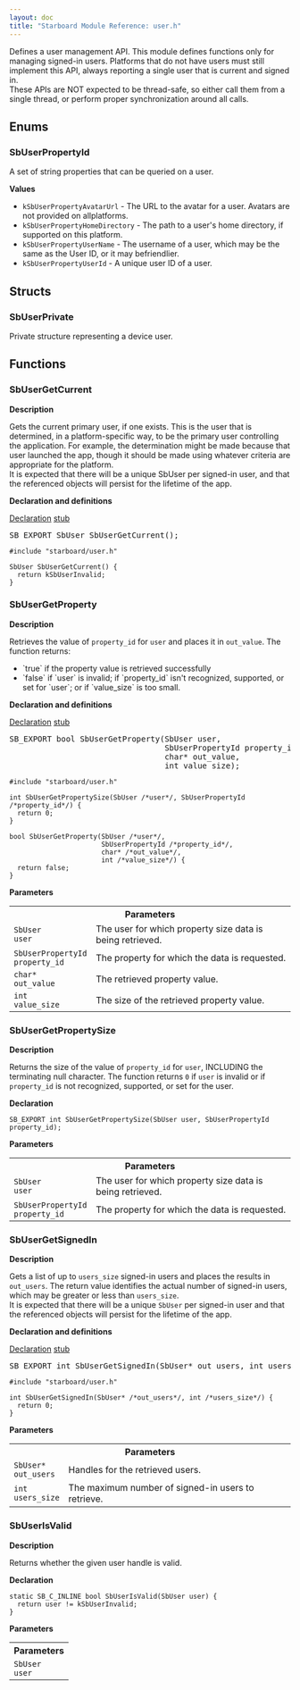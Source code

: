 ```yaml
---
layout: doc
title: "Starboard Module Reference: user.h"
---
```


Defines a user management API. This module defines functions only for
managing signed-in users. Platforms that do not have users must still
implement this API, always reporting a single user that is current and
signed in.<br>
These APIs are NOT expected to be thread-safe, so either call them from a
single thread, or perform proper synchronization around all calls.

## Enums

### SbUserPropertyId

A set of string properties that can be queried on a user.

**Values**

*   `kSbUserPropertyAvatarUrl` - The URL to the avatar for a user. Avatars are not provided on allplatforms.
*   `kSbUserPropertyHomeDirectory` - The path to a user's home directory, if supported on this platform.
*   `kSbUserPropertyUserName` - The username of a user, which may be the same as the User ID, or it may befriendlier.
*   `kSbUserPropertyUserId` - A unique user ID of a user.

## Structs

### SbUserPrivate

Private structure representing a device user.

## Functions

### SbUserGetCurrent

**Description**

Gets the current primary user, if one exists. This is the user that is
determined, in a platform-specific way, to be the primary user controlling
the application. For example, the determination might be made because that
user launched the app, though it should be made using whatever criteria are
appropriate for the platform.<br>
It is expected that there will be a unique SbUser per signed-in user, and
that the referenced objects will persist for the lifetime of the app.

**Declaration and definitions**

<div class="mdl-tabs mdl-js-tabs mdl-js-ripple-effect">
  <div class="mdl-tabs__tab-bar">
    <a href="#SbUserGetCurrent-declaration" class="mdl-tabs__tab is-active">Declaration</a>
    <a href="#SbUserGetCurrent-stub" class="mdl-tabs__tab">stub</a>
  </div>
  <div class="mdl-tabs__panel is-active" id="SbUserGetCurrent-declaration">
<pre>
SB_EXPORT SbUser SbUserGetCurrent();
</pre>
</div>
  <div class="mdl-tabs__panel" id="SbUserGetCurrent-stub">

```
#include "starboard/user.h"

SbUser SbUserGetCurrent() {
  return kSbUserInvalid;
}
```

  </div>
</div>

### SbUserGetProperty

**Description**

Retrieves the value of `property_id` for `user` and places it in `out_value`.
The function returns:
<ul><li>`true` if the property value is retrieved successfully
</li><li>`false` if `user` is invalid; if `property_id` isn't recognized, supported,
or set for `user`; or if `value_size` is too small.</li></ul>

**Declaration and definitions**

<div class="mdl-tabs mdl-js-tabs mdl-js-ripple-effect">
  <div class="mdl-tabs__tab-bar">
    <a href="#SbUserGetProperty-declaration" class="mdl-tabs__tab is-active">Declaration</a>
    <a href="#SbUserGetProperty-stub" class="mdl-tabs__tab">stub</a>
  </div>
  <div class="mdl-tabs__panel is-active" id="SbUserGetProperty-declaration">
<pre>
SB_EXPORT bool SbUserGetProperty(SbUser user,
                                 SbUserPropertyId property_id,
                                 char* out_value,
                                 int value_size);
</pre>
</div>
  <div class="mdl-tabs__panel" id="SbUserGetProperty-stub">

```
#include "starboard/user.h"

int SbUserGetPropertySize(SbUser /*user*/, SbUserPropertyId /*property_id*/) {
  return 0;
}

bool SbUserGetProperty(SbUser /*user*/,
                       SbUserPropertyId /*property_id*/,
                       char* /*out_value*/,
                       int /*value_size*/) {
  return false;
}
```

  </div>
</div>

**Parameters**



<table class="responsive">
  <tr><th colspan="2">Parameters</th></tr>
  <tr>
    <td><code>SbUser</code><br>        <code>user</code></td>
    <td>The user for which property size data is being retrieved.</td>
  </tr>
  <tr>
    <td><code>SbUserPropertyId</code><br>        <code>property_id</code></td>
    <td>The property for which the data is requested.</td>
  </tr>
  <tr>
    <td><code>char*</code><br>        <code>out_value</code></td>
    <td>The retrieved property value.</td>
  </tr>
  <tr>
    <td><code>int</code><br>        <code>value_size</code></td>
    <td>The size of the retrieved property value.</td>
  </tr>
</table>

### SbUserGetPropertySize

**Description**

Returns the size of the value of `property_id` for `user`, INCLUDING the
terminating null character. The function returns `0` if `user` is invalid
or if `property_id` is not recognized, supported, or set for the user.

**Declaration**

```
SB_EXPORT int SbUserGetPropertySize(SbUser user, SbUserPropertyId property_id);
```

**Parameters**



<table class="responsive">
  <tr><th colspan="2">Parameters</th></tr>
  <tr>
    <td><code>SbUser</code><br>        <code>user</code></td>
    <td>The user for which property size data is being retrieved.</td>
  </tr>
  <tr>
    <td><code>SbUserPropertyId</code><br>        <code>property_id</code></td>
    <td>The property for which the data is requested.</td>
  </tr>
</table>

### SbUserGetSignedIn

**Description**

Gets a list of up to `users_size` signed-in users and places the results in
`out_users`. The return value identifies the actual number of signed-in
users, which may be greater or less than `users_size`.<br>
It is expected that there will be a unique `SbUser` per signed-in user and
that the referenced objects will persist for the lifetime of the app.

**Declaration and definitions**

<div class="mdl-tabs mdl-js-tabs mdl-js-ripple-effect">
  <div class="mdl-tabs__tab-bar">
    <a href="#SbUserGetSignedIn-declaration" class="mdl-tabs__tab is-active">Declaration</a>
    <a href="#SbUserGetSignedIn-stub" class="mdl-tabs__tab">stub</a>
  </div>
  <div class="mdl-tabs__panel is-active" id="SbUserGetSignedIn-declaration">
<pre>
SB_EXPORT int SbUserGetSignedIn(SbUser* out_users, int users_size);
</pre>
</div>
  <div class="mdl-tabs__panel" id="SbUserGetSignedIn-stub">

```
#include "starboard/user.h"

int SbUserGetSignedIn(SbUser* /*out_users*/, int /*users_size*/) {
  return 0;
}
```

  </div>
</div>

**Parameters**



<table class="responsive">
  <tr><th colspan="2">Parameters</th></tr>
  <tr>
    <td><code>SbUser*</code><br>        <code>out_users</code></td>
    <td>Handles for the retrieved users.</td>
  </tr>
  <tr>
    <td><code>int</code><br>        <code>users_size</code></td>
    <td>The maximum number of signed-in users to retrieve.</td>
  </tr>
</table>

### SbUserIsValid

**Description**

Returns whether the given user handle is valid.

**Declaration**

```
static SB_C_INLINE bool SbUserIsValid(SbUser user) {
  return user != kSbUserInvalid;
}
```

**Parameters**



<table class="responsive">
  <tr><th colspan="2">Parameters</th></tr>
  <tr>
    <td><code>SbUser</code><br>
        <code>user</code></td>
    <td> </td>
  </tr>
</table>

